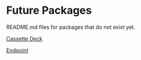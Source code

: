 # Future Packages

README.md files for packages that do not exist yet.

[Cassette Deck](https://github.com/thomasvanlankveld/future-packages/tree/master/cassette-deck)

[Endpoint](https://github.com/thomasvanlankveld/future-packages/tree/master/endpoint)